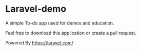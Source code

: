 # Laravel-demo

A simple To-do app used for demos and education.

Feel free to download this application or create a pull request.


Powered By https://laravel.com/
